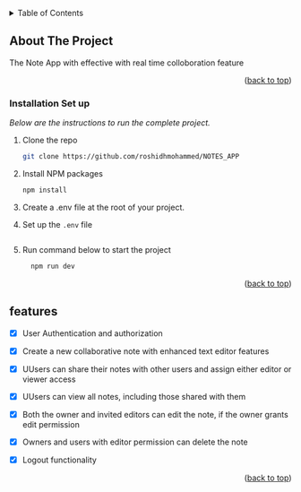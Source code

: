 <!-- Improved compatibility of back to top link: See: https://github.com/othneildrew/Best-README-Template/pull/73 -->
<a id="readme-top"></a>


<!-- TABLE OF CONTENTS -->
<details>
  <summary>Table of Contents</summary>
  <ol>
    <li>
      <a href="#about-the-project">About The Project</a>
    </li>
    <li>
      <a href="#getting-started">Getting Started</a>
    </li>
    <li><a href="#Installation Set up">Installation Set up</a></li>
    <li><a href="#features">Features</a></li>
  </ol>
</details>

<!-- ABOUT THE PROJECT -->
## About The Project

The Note App with effective with real time colloboration feature


<p align="right">(<a href="#readme-top">back to top</a>)</p>






### Installation Set up

_Below are the instructions to run the complete project._


1. Clone the repo
   ```sh
   git clone https://github.com/roshidhmohammed/NOTES_APP
   ```
3. Install NPM packages
   ```sh
   npm install
   ```
4. Create a .env file at the root of your project.

5. Set up the `.env` file
   ```js
   ```

6. Run command below to start the project
   ```sh
     npm run dev
    ```


<p align="right">(<a href="#readme-top">back to top</a>)</p>





<!-- features -->
## features

- [x] User Authentication and authorization
- [x] Create a new collaborative note with enhanced text editor features
- [x] UUsers can share their notes with other users and assign either editor or viewer access
- [x] UUsers can view all notes, including those shared with them
- [x] Both the owner and invited editors can edit the note, if the owner grants edit permission
- [x] Owners and users with editor permission can delete the note
- [x] Logout functionality
    



<p align="right">(<a href="#readme-top">back to top</a>)</p>















